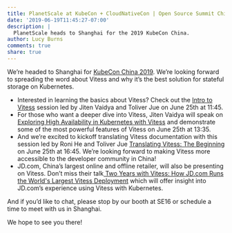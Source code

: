 ```yaml
---
title: PlanetScale at KubeCon + CloudNativeCon | Open Source Summit China 2019
date: '2019-06-19T11:45:27-07:00'
description: |
  PlanetScale heads to Shanghai for the 2019 KubeCon China. 
author: Lucy Burns
comments: true
share: true
---
```

We’re headed to Shanghai for [KubeCon China 2019](https://www.lfasiallc.com/events/kubecon-cloudnativecon-china-2019/). We’re looking forward to spreading the word about Vitess and why it’s the best solution for stateful storage on Kubernetes. 

* Interested in learning the basics about Vitess? Check out the [Intro to Vitess](https://sched.co/NrrW) session led by Jiten Vaidya and Toliver Jue on June 25th at 11:45. 
* For those who want a deeper dive into Vitess, Jiten Vaidya will speak on [Exploring High Availability in Kubernetes with Vitess](https://sched.co/Nrq4) and demonstrate some of the most powerful features of Vitess on June 25th at 13:35. 
* And we’re excited to kickoff translating Vitess documentation with this session led by Roni He and Toliver Jue [Translating Vitess: The Beginning](https://sched.co/Nrrc) on June 25th at 16:45. We’re  looking forward to making Vitess more accessible to the developer community in China!
* JD.com, China’s largest online and offline retailer, will also be presenting on Vitess. Don’t miss their talk[ Two Years with Vitess: How JD.com Runs the World's Largest Vitess Deployment](https://sched.co/Nrpv) which will offer insight into JD.com’s experience using Vitess with Kubernetes. 

And if you’d like to chat, please stop by our booth at SE16 or schedule a time to meet with us in Shanghai.

We hope to see you there!
